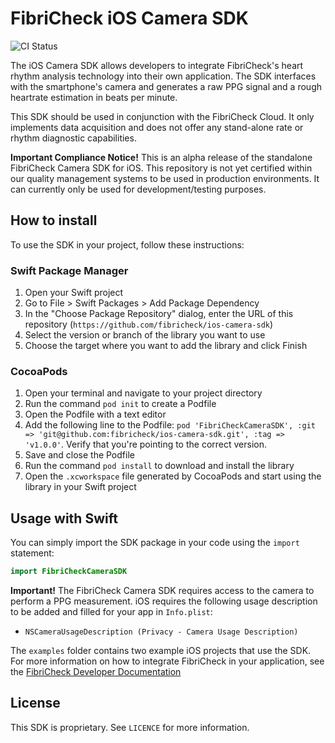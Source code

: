# FibriCheck iOS Camera SDK
![CI Status](https://github.com/fibricheck/ios-camera-sdk/actions/workflows/ci.yml/badge.svg)

The iOS Camera SDK allows developers to integrate FibriCheck's heart rhythm analysis technology into their own application. The SDK interfaces with the smartphone's camera and generates a raw PPG signal and a rough heartrate estimation in beats per minute.

This SDK should be used in conjunction with the FibriCheck Cloud. It only implements data acquisition and does not offer any stand-alone rate or rhythm diagnostic capabilities.

**Important Compliance Notice!** This is an alpha release of the standalone FibriCheck Camera SDK for iOS. This repository is not yet certified within our quality management systems to be used in production environments. It can currently only be used for development/testing purposes.

## How to install 
To use the SDK in your project, follow these instructions:

### Swift Package Manager

1. Open your Swift project
2. Go to File > Swift Packages > Add Package Dependency
3. In the "Choose Package Repository" dialog, enter the URL of this repository (`https://github.com/fibricheck/ios-camera-sdk`)
4. Select the version or branch of the library you want to use
5. Choose the target where you want to add the library and click Finish

### CocoaPods
1. Open your terminal and navigate to your project directory
2. Run the command `pod init` to create a Podfile
3. Open the Podfile with a text editor
4. Add the following line to the Podfile: `pod 'FibriCheckCameraSDK', :git => 'git@github.com:fibricheck/ios-camera-sdk.git', :tag => 'v1.0.0'`. Verify that you're pointing to the correct version.  <!-- x-release-please-version -->
5. Save and close the Podfile
6. Run the command `pod install` to download and install the library
7. Open the `.xcworkspace` file generated by CocoaPods and start using the library in your Swift project


## Usage with Swift

You can simply import the SDK package in your code using the `import` statement:

```swift
import FibriCheckCameraSDK
```

**Important!** The FibriCheck Camera SDK requires access to the camera to perform a PPG measurement. iOS requires the following usage description to be added and filled for your app in `Info.plist`:
* `NSCameraUsageDescription (Privacy - Camera Usage Description)`


The `examples` folder contains two example iOS projects that use the SDK.  
For more information on how to integrate FibriCheck in your application, see the [FibriCheck Developer Documentation](https://docs.fibricheck.com/introduction/)

## License
This SDK is proprietary. See `LICENCE` for more information.